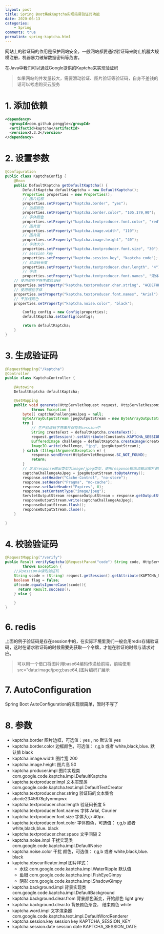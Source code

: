 ```yaml
---
layout: post
title: Spring Boot集成Kaptcha实现简易验证码功能
date: 2020-06-13
categories:
    - Spring
comments: true
permalink: spring-kaptcha.html
---
```


网站上的验证码的作用是保护网站安全，一般网站都要通过验证码来防止机器大规模注册，机器暴力破解数据密码等危害。

在Java中我们可以通过Google提供的Kaptcha来实现验证码

> 如果网站的并发量较大，需要滑动验证、图片验证等验证码，自身不差钱的话可以考虑购买云服务


# 1. 添加依赖

```xml
<dependency>
  <groupId>com.github.penggle</groupId>
  <artifactId>kaptcha</artifactId>
  <version>2.3.2</version>
</dependency>
```

# 2. 设置参数

```java
@Configuration
public class KaptchaConfig {
	@Bean
	public DefaultKaptcha getDefaultKaptcha() {
		DefaultKaptcha defaultKaptcha = new DefaultKaptcha();
		Properties properties = new Properties();
		// 图片边框
		properties.setProperty("kaptcha.border", "yes");
		// 边框颜色
		properties.setProperty("kaptcha.border.color", "105,179,90");
		// 字体颜色
		properties.setProperty("kaptcha.textproducer.font.color", "red");
		// 图片宽
		properties.setProperty("kaptcha.image.width", "110");
		// 图片高
		properties.setProperty("kaptcha.image.height", "40");
		// 字体大小
		properties.setProperty("kaptcha.textproducer.font.size", "30");
		// session key
		properties.setProperty("kaptcha.session.key", "kaptcha_code");
		// 验证码长度
		properties.setProperty("kaptcha.textproducer.char.length", "4");
		// 字体
		properties.setProperty("kaptcha.textproducer.font.names", "宋体,楷体,微软雅黑");
    // 使用那些字符生成验证码
    properties.setProperty("kaptcha.textproducer.char.string", "ACDEFHKPRSTWX345679");
    // 使用哪些字体
    properties.setProperty("kaptcha.textproducer.font.names", "Arial");
    // 干扰线颜色
    properties.setProperty("kaptcha.noise.color", "black");

		Config config = new Config(properties);
		defaultKaptcha.setConfig(config);

		return defaultKaptcha;
	}
}
```

# 3. 生成验证码

```java
@RequestMapping("/kaptcha")
@Controller
public class KaptchaController {
 
    @Autowire
    DefaultKaptcha defaultKaptcha;

    @GetMapping
    public void generate(HttpServletRequest request, HttpServletResponse response)
            throws Exception {
        byte[] captchaChallengeAsJpeg = null;
        ByteArrayOutputStream jpegOutputStream = new ByteArrayOutputStream();
        try {
            // 生产验证码字符串并保存到session中
            String createText = defaultKaptcha.createText();
            request.getSession().setAttribute(Constants.KAPTCHA_SESSION_KEY, createText);
            BufferedImage challenge = defaultKaptcha.createImage(createText);
            ImageIO.write(challenge, "jpg", jpegOutputStream);
        } catch (IllegalArgumentException e) {
            response.sendError(HttpServletResponse.SC_NOT_FOUND);
            return;
        }
        // 定义response输出类型为image/jpeg类型，使用response输出流输出图片的byte数组
        captchaChallengeAsJpeg = jpegOutputStream.toByteArray();
        response.setHeader("Cache-Control", "no-store");
        response.setHeader("Pragma", "no-cache");
        response.setDateHeader("Expires", 0);
        response.setContentType("image/jpeg");
        ServletOutputStream responseOutputStream = response.getOutputStream();
        responseOutputStream.write(captchaChallengeAsJpeg);
        responseOutputStream.flush();
        responseOutputStream.close();
    }
  
}
```

# 4. 校验验证码

```java
@RequestMapping("/verify")
public Result verifyKaptcha(@RequestParam("code") String code, HttpServletRequest request)
        throws Exception {
    //从session中读取验证码
    String scode = (String) request.getSession().getAttribute(KAPTCHA_SESSION_KEY);
    boolean flag = false;
    if(code.equalsIgnoreCase(scode)){
      return Result.success();
    } else {
      
    }
}
```

# 6. redis

上面的例子验证码是存在session中的，在实际环境里我们一般会用redis存储验证码，这时在请求验证码的时候需要先获取一个令牌，才能在验证的时候与请求对应。

> 可以用一个借口将图片用base64编码传递给前端，前端使用src="data:image/jpeg;base64,{图片编码}"展示

# 7. AutoConfiguration

Spring Boot AutoConfiguration的实现很简单，暂时不写了

# 8. 参数

- kaptcha.border 	图片边框，可选值：yes , no 默认值 yes
- kaptcha.border.color 	边框颜色，可选值： r,g,b 或者 white,black,blue. 默认值 black
- kaptcha.image.width 	图片宽 	200
- kaptcha.image.height 	图片高 	50
- kaptcha.producer.impl 	图片实现类 	com.google.code.kaptcha.impl.DefaultKaptcha
- kaptcha.textproducer.impl 	文本实现类 	com.google.code.kaptcha.text.impl.DefaultTextCreator
- kaptcha.textproducer.char.string 	验证码的文本集合	abcde2345678gfynmnpwx
- kaptcha.textproducer.char.length 	验证码长度 	5
- kaptcha.textproducer.font.names 	字体 	Arial, Courier
- kaptcha.textproducer.font.size 	字体大小 	40px.
- kaptcha.textproducer.font.color 	字体颜色，可选值： r,g,b 或者 white,black,blue. 	black
- kaptcha.textproducer.char.space 	文字间隔 	2
- kaptcha.noise.impl 	干扰实现类 	com.google.code.kaptcha.impl.DefaultNoise
- kaptcha.noise.color 	干扰 颜色，可选值： r,g,b 或者 white,black,blue. 	black
- kaptcha.obscurificator.impl 	图片样式：
	- 水纹 com.google.code.kaptcha.impl.WaterRipple 默认值
	- 鱼眼 com.google.code.kaptcha.impl.FishEyeGimpy
	- 阴影 com.google.code.kaptcha.impl.ShadowGimpy
- kaptcha.background.impl 	背景实现类 	com.google.code.kaptcha.impl.DefaultBackground
- kaptcha.background.clear.from 	背景颜色渐变，开始颜色 	light grey
- kaptcha.background.clear.to 	背景颜色渐变， 结束颜色 	white
- kaptcha.word.impl 	文字渲染器 	com.google.code.kaptcha.text.impl.DefaultWordRenderer
- kaptcha.session.key 	session key 	KAPTCHA_SESSION_KEY
- kaptcha.session.date 	session date 	KAPTCHA_SESSION_DATE
